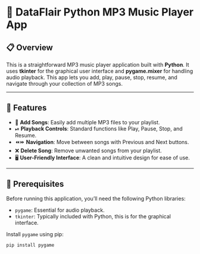 # 🎵 DataFlair Python MP3 Music Player App

## 📋 Overview
This is a straightforward MP3 music player application built with **Python**. It uses **tkinter** for the graphical user interface and **pygame.mixer** for handling audio playback. This app lets you add, play, pause, stop, resume, and navigate through your collection of MP3 songs.

---

## 🚀 Features
- 🎼 **Add Songs**: Easily add multiple MP3 files to your playlist.
- ⏯ **Playback Controls**: Standard functions like Play, Pause, Stop, and Resume.
- ⏪⏩ **Navigation**: Move between songs with Previous and Next buttons.
- ❌ **Delete Song**: Remove unwanted songs from your playlist.
- 🖥 **User-Friendly Interface**: A clean and intuitive design for ease of use.

---

## 🧰 Prerequisites
Before running this application, you’ll need the following Python libraries:

- `pygame`: Essential for audio playback.
- `tkinter`: Typically included with Python, this is for the graphical interface.

Install `pygame` using pip:

```bash
pip install pygame

